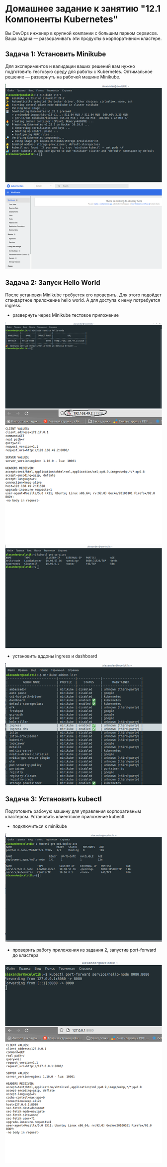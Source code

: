 # Домашнее задание к занятию "12.1 Компоненты Kubernetes"

Вы DevOps инженер в крупной компании с большим парком сервисов. Ваша задача — разворачивать эти продукты в корпоративном кластере. 

## Задача 1: Установить Minikube

Для экспериментов и валидации ваших решений вам нужно подготовить тестовую среду для работы с Kubernetes. Оптимальное решение — развернуть на рабочей машине Minikube.

![Screenshot](1-1.png)
![Screenshot](1-2.png)


## Задача 2: Запуск Hello World
После установки Minikube требуется его проверить. Для этого подойдет стандартное приложение hello world. А для доступа к нему потребуется ingress.

- развернуть через Minikube тестовое приложение

![Screenshot](2-1-1.png)
![Screenshot](2-1-2.png)
![Screenshot](2-1-3.png)

- установить аддоны ingress и dashboard

![Screenshot](2-2.png)


## Задача 3: Установить kubectl

Подготовить рабочую машину для управления корпоративным кластером. Установить клиентское приложение kubectl.
- подключиться к minikube 

![Screenshot](3-1.png)

- проверить работу приложения из задания 2, запустив port-forward до кластера

![Screenshot](3-2-1.png)
![Screenshot](3-2-2.png)



